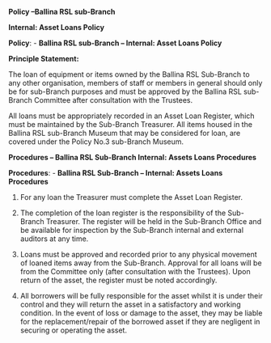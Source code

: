 **Policy –Ballina RSL sub-Branch**

**Internal: Asset Loans Policy**

**Policy**: - **Ballina RSL sub-Branch – Internal: Asset Loans Policy**

**Principle Statement:**

The loan of equipment or items owned by the Ballina RSL Sub-Branch to
any other organisation, members of staff or members in general should
only be for sub-Branch purposes and must be approved by the Ballina RSL
sub-Branch Committee after consultation with the Trustees.

All loans must be appropriately recorded in an Asset Loan Register,
which must be maintained by the Sub-Branch Treasurer. All items housed
in the Ballina RSL sub-Branch Museum that may be considered for loan,
are covered under the Policy No.3 sub-Branch Museum.

**Procedures – Ballina RSL Sub-Branch Internal: Assets Loans
Procedures**

**Procedures**: - **Ballina RSL Sub-Branch – Internal: Assets Loans
Procedures**

1.  For any loan the Treasurer must complete the Asset Loan Register.

2.  The completion of the loan register is the responsibility of the
    Sub-Branch Treasurer. The register will be held in the Sub-Branch
    Office and be available for inspection by the Sub-Branch internal
    and external auditors at any time.

3.  Loans must be approved and recorded prior to any physical movement
    of loaned items away from the Sub-Branch. Approval for all loans
    will be from the Committee only (after consultation with the
    Trustees). Upon return of the asset, the register must be noted
    accordingly.

4.  All borrowers will be fully responsible for the asset whilst it is
    under their control and they will return the asset in a satisfactory
    and working condition. In the event of loss or damage to the asset,
    they may be liable for the replacement/repair of the borrowed asset
    if they are negligent in securing or operating the asset.
